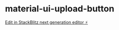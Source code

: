 # material-ui-upload-button

[Edit in StackBlitz next generation editor ⚡️](https://stackblitz.com/~/github.com/HumbertoAxl/material-ui-upload-button)
